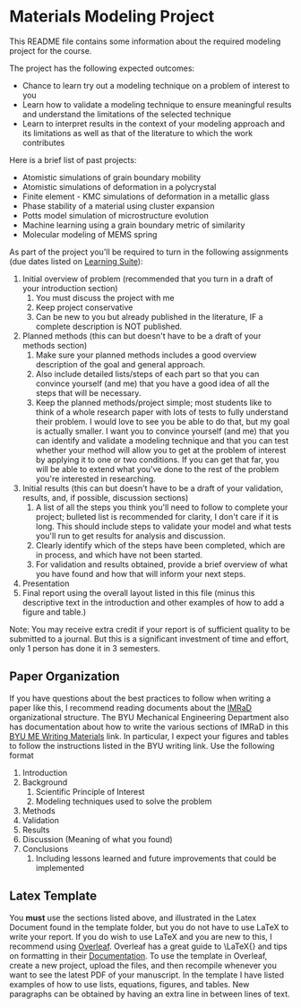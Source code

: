 # Materials Modeling Project

This README file contains some information about the required modeling project for the course.

The project has the following expected outcomes:
  * Chance to learn try out a modeling technique on a problem of interest to you
  * Learn how to validate a modeling technique to ensure meaningful results and understand the limitations of the selected technique
  * Learn to interpret results in the context of your modeling approach and its limitations as well as that of the literature to which the work contributes

Here is a brief list of past projects:


  * Atomistic simulations of grain boundary mobility
  * Atomistic simulations of deformation in a polycrystal
  * Finite element - KMC simulations of deformation in a metallic glass
  * Phase stability of a material using cluster expansion
  * Potts model simulation of microstructure evolution
  * Machine learning using a grain boundary metric of similarity
  * Molecular modeling of MEMS spring
    
As part of the project you'll be required to turn in the following assignments (due dates listed on [Learning Suite](https://learningsuite.byu.edu)):

  1. Initial overview of problem (recommended that you turn in a draft of your introduction section)
      1. You must discuss the project with me
      2. Keep project conservative
      3. Can be new to you but already published in the literature, IF a complete description is NOT published.
  2. Planned methods (this can but doesn't have to be a draft of your methods section)
      1. Make sure your planned methods includes a good overview description of the goal and general approach.
      2. Also include detailed lists/steps of each part so that you can convince yourself (and me) that you have a good idea of all the steps that will be necessary.
      3. Keep the planned methods/project simple; most students like to think of a whole research paper with lots of tests to fully understand their problem. I would love to see you be able to do that, but my goal is actually smaller. I want you to convince yourself (and me) that you can identify and validate a modeling technique and that you can test whether your method will allow you to get at the problem of interest by applying it to one or two conditions. If you can get that far, you will be able to extend what you've done to the rest of the problem you're interested in researching.
  3. Initial results (this can but doesn't have to be a draft of your validation, results, and, if possible, discussion sections)
      1. A list of all the steps you think you'll need to follow to complete your project; bulleted list is recommended for clarity, I don't care if it is long. This should include steps to validate your model and what tests you'll run to get results for analysis and discussion.
      2. Clearly identify which of the steps have been completed, which are in process, and which have not been started. 
      3. For validation and results obtained, provide a brief overview of what you have found and how that will inform your next steps.
  4. Presentation
  5. Final report using the overall layout listed in this file (minus this descriptive text in the introduction and other examples of how to add a figure and table.)

  Note: You may receive extra credit if your report is of sufficient quality to be submitted to a journal. But this is a significant investment of time and effort, only 1 person has done it in 3 semesters.

## Paper Organization

If you have questions about the best practices to follow when writing a paper like this, I recommend reading documents about the [IMRaD](https://en.wikipedia.org/wiki/IMRAD) organizational structure. The BYU Mechanical Engineering Department also has documentation about how to write the various sections of IMRaD in this [BYU ME Writing Materials](http://me.byu.edu/resources) link. In particular, I expect your figures and tables to follow the instructions listed in the BYU writing link. Use the following format

1. Introduction
2. Background
    1. Scientific Principle of Interest
    2. Modeling techniques used to solve the problem
3. Methods
4. Validation
5. Results
6. Discussion (Meaning of what you found)
7. Conclusions
    1. Including lessons learned and future improvements that could be implemented


## Latex Template

You **must** use the sections listed above, and illustrated in the Latex Document found in the template folder, but you do not have to use LaTeX to write your report. If you do wish to use LaTeX and you are new to this, I recommend using [Overleaf](https://www.overleaf.com). Overleaf has a great guide to \LaTeX{} and tips on formatting in their [Documentation](https://www.overleaf.com/learn). To use the template in Overleaf, create a new project, upload the files, and then recompile whenever you want to see the latest PDF of your manuscript. In the template I have listed examples of how to use lists, equations, figures, and tables. New paragraphs can be obtained by having an extra line in between lines of text.
